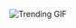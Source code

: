 ![Trending GIF](https://media3.giphy.com/media/xUPGcEliCc7bETyfO8/giphy.gif?cid=8bb2177257mmr8osapdhr8dx6nd4w6re7sj80adsn9fi75xh&ep=v1_gifs_search&rid=giphy.gif&ct=g)
